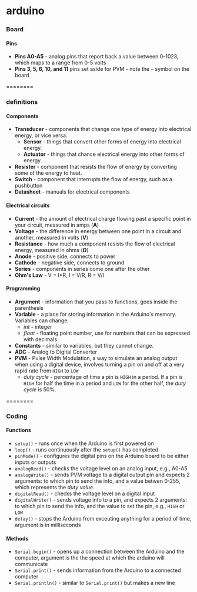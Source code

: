 # arduino

### Board

#### Pins

- **Pins A0-A5** - analog pins that report back a value between 0-1023, which maps to a range from 0-5 volts
- **Pins 3, 5, 6, 10, and 11** pins set aside for PVM - note the ```~``` symbol on the board

========

### definitions

#### Components

- **Transducer** - components that change one type of energy into electrical energy, or vice versa.
  - **Sensor** - things that convert other forms of energy into electrical energy.
  - **Actuator** - things that chance electrical energy into other forms of energy.
- **Resister** - component that resists the flow of energy by converting some of the energy to heat.
- **Switch** - component that interrupts the flow of energy, such as a pushbutton
- **Datasheet** - manuals for electrical components

#### Electrical circuits

- **Current** - the amount of electrical charge flowing past a specific point in your circuit, measured in amps (**A**)
- **Voltage** - the difference in energy between one point in a circuit and another, measured in volts (**V**)
- **Resistance** - how much a component resists the flow of electrical energy, measured in ohms (**Ω**)
- **Anode** - positive side, connects to power
- **Cathode** - negative side, connects to ground
- **Series** - components in series come one after the other
- **Ohm's Law** - V = I*R, I = V/R, R = V/I

#### Programming

- **Argument** - information that you pass to functions, goes inside the parenthesis
- **Variable** - a place for storing information in the Arduino's memory. Variables can change.
  - *int* - integer
  - *float* - floating point number, use for numbers that can be expressed with decimals
- **Constants** - similar to variables, but they cannot change.
- **ADC** - Analog to Digital Converter
- **PVM** - Pulse Width Modulation, a way to simulate an analog output when using a digital device, involves turning a pin on and off at a very rapid rate from ```HIGH``` to ```LOW```
  - *duty cycle* - percentage of time a pin is ```HIGH``` in a period. If a pin is ```HIGH``` for half the time in a period and ```LOW``` for the other half, the *duty cycle* is 50%.

========

### Coding

#### Functions

- ```setup()``` - runs once when the Arduino is first powered on
- ```loop()``` - runs continuously after the ```setup()``` has completed
- ```pinMode()``` - configures the digital pins on the Arduino board to be either inputs or outputs
- ```analogRead()``` - checks the voltage level on an analog input, e.g., A0-A5
- ```analogWrite()``` - sends PVM voltage to a digital output pin and expects 2 arguments: to which pin to send the info, and a value betwen 0-255, which represents the *duty value.*
- ```digitalRead()``` - checks the voltage level on a digital input
- ```digitalWrite()``` - sends voltage info to a pin, and expects 2 arguments: to which pin to send the info, and the value to set the pin, e.g., ```HIGH``` or ```LOW```
- ```delay()``` - stops the Arduino from exceuting anything for a period of time, argument is in milliseconds

#### Methods
- ```Serial.begin()``` - opens up a connection between the Arduino and the computer, argument is the the speed at which the arduino will communicate
- ```Serial.print()``` - sends information from the Arduino to a connected computer
- ```Serial.println()``` - similar to ```Serial.print()``` but makes a new line
